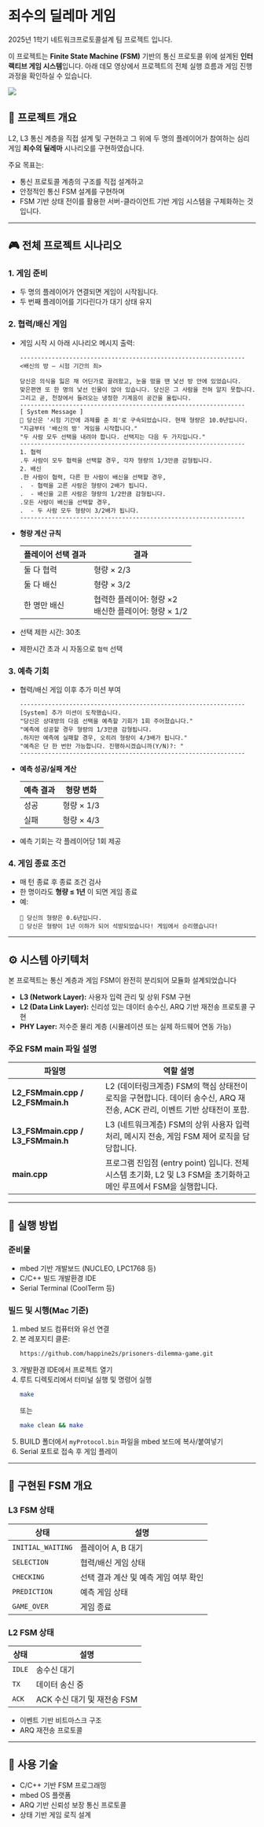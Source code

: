 # 죄수의 딜레마 게임
2025년 1학기 네트워크프로토콜설계 팀 프로젝트 입니다.

이 프로젝트는 **Finite State Machine (FSM)** 기반의 통신 프로토콜 위에 설계된 **인터랙티브 게임 시스템**입니다. 아래 데모 영상에서 프로젝트의 전체 실행 흐름과 게임 진행 과정을 확인하실 수 있습니다.

<a href="https://youtu.be/TR1Dkx2DsnQ?si=IhATI3chYl9zCUOx" target="_blank">
  <img src="https://img.youtube.com/vi/TR1Dkx2DsnQ/0.jpg"/>
</a>

## 📝 프로젝트 개요
L2, L3 통신 계층을 직접 설계 및 구현하고 그 위에 두 명의 플레이어가 참여하는 심리 게임 **죄수의 딜레마** 시나리오를 구현하였습니다.

주요 목표는:
- 통신 프로토콜 계층의 구조를 직접 설계하고
- 안정적인 통신 FSM 설계를 구현하며
- FSM 기반 상태 전이를 활용한 서버-클라이언트 기반 게임 시스템을 구체화하는 것입니다.

---

## 🎮 전체 프로젝트 시나리오

### 1. 게임 준비
- 두 명의 플레이어가 연결되면 게임이 시작됩니다.
- 두 번째 플레이어를 기다린다가 대기 상태 유지

### 2. 협력/배신 게임
- 게임 시작 시 아래 시나리오 메시지 출력:
    ```
    ----------------------------------------------------------------
    <배신의 방 – 시험 기간의 죄>

    당신은 의식을 잃은 채 어딘가로 끌려왔고, 눈을 떴을 땐 낯선 방 안에 있었습니다.
    맞은편엔 또 한 명의 낯선 인물이 앉아 있습니다. 당신은 그 사람을 전혀 알지 못합니다.
    그리고 곧, 천장에서 들려오는 냉정한 기계음이 공간을 울립니다.
    ----------------------------------------------------------------
    [ System Message ]
    🧠 당신은 '시험 기간에 과제를 준 죄'로 구속되었습니다. 현재 형량은 10.0년입니다.
    "지금부터 '배신의 방' 게임을 시작합니다."
    "두 사람 모두 선택을 내려야 합니다. 선택지는 다음 두 가지입니다."
    ----------------------------------------------------------------
    1. 협력
    .두 사람이 모두 협력을 선택할 경우, 각자 형량의 1/3만큼 감형됩니다.
    2. 배신
    .한 사람이 협력, 다른 한 사람이 배신을 선택할 경우,
    .  - 협력을 고른 사람은 형량이 2배가 됩니다.
    .  - 배신을 고른 사람은 형량의 1/2만큼 감형됩니다.
    .모든 사람이 배신을 선택할 경우,
    .  - 두 사람 모두 형량이 3/2배가 됩니다.
    ----------------------------------------------------------------
    ```

- **형량 계산 규칙**

    | 플레이어 선택 결과 | 결과 |
    |----------------|------------------------------|
    | 둘 다 협력 | 형량 × 2/3 |
    | 둘 다 배신 | 형량 × 3/2 |
    | 한 명만 배신 | 협력한 플레이어: 형량 ×2 <br>배신한 플레이어: 형량 × 1/2 |

- 선택 제한 시간: 30초  
- 제한시간 초과 시 자동으로 `협력` 선택

### 3. 예측 기회

- 협력/배신 게임 이후 추가 미션 부여

    ```
    ----------------------------------------------------------------
    [System] 추가 미션이 도착했습니다.
    "당신은 상대방의 다음 선택을 예측할 기회가 1회 주어졌습니다."
    "예측에 성공할 경우 형량의 1/3만큼 감형됩니다.
    .하지만 예측에 실패할 경우, 오히려 형량이 4/3배가 됩니다."
    "예측은 단 한 번만 가능합니다. 진행하시겠습니까(Y/N)?: "
    ----------------------------------------------------------------
    ```

- **예측 성공/실패 계산**

    | 예측 결과 | 형량 변화 |
    |--------|-------------|
    | 성공 | 형량 × 1/3 |
    | 실패 | 형량 × 4/3 |

- 예측 기회는 각 플레이어당 1회 제공

### 4. 게임 종료 조건

- 매 턴 종료 후 종료 조건 검사
- 한 명이라도 **형량 ≤ 1년** 이 되면 게임 종료
- 예:
    ```
    📣 당신의 형량은 0.6년입니다.
    🎉 당신은 형량이 1년 이하가 되어 석방되었습니다! 게임에서 승리했습니다!
    ```

---
## ⚙️ 시스템 아키텍처

본 프로젝트는 통신 계층과 게임 FSM이 완전히 분리되어 모듈화 설계되었습니다

- **L3 (Network Layer):** 사용자 입력 관리 및 상위 FSM 구현
- **L2 (Data Link Layer):** 신리성 있는 데이터 송수신, ARQ 기반 재전송 프로토콜 구현
- **PHY Layer:** 저수준 물리 계층 (시뮬레이션 또는 실제 하드웨어 연동 가능)

### 주요 FSM main 파일 설명

| 파일명                                 | 역할 설명                                                                          |
| ----------------------------------- | ------------------------------------------------------------------------------ |
| **L2\_FSMmain.cpp / L2\_FSMmain.h** | L2 (데이터링크계층) FSM의 핵심 상태전이 로직을 구현합니다. 데이터 송수신, ARQ 재전송, ACK 관리, 이벤트 기반 상태전이 포함. |
| **L3\_FSMmain.cpp / L3\_FSMmain.h** | L3 (네트워크계층) FSM의 상위 사용자 입력 처리, 메시지 전송, 게임 FSM 제어 로직을 담당합니다.                    |
| **main.cpp**                        | 프로그램 진입점 (entry point) 입니다. 전체 시스템 초기화, L2 및 L3 FSM을 초기화하고 메인 루프에서 FSM을 실행합니다. |

---

## 🚀 실행 방법

### 준비물

- mbed 기반 개발보드 (NUCLEO, LPC1768 등)
- C/C++ 빌드 개발환경 IDE
- Serial Terminal (CoolTerm 등)

### 빌드 및 시행(Mac 기준)

1. mbed 보드 컴퓨터와 유선 연결
2. 본 레포지티 클론:
    ```bash
    https://github.com/happine2s/prisoners-dilemma-game.git
    ```
3. 개발환경 IDE에서 프로젝트 열기
4. 루트 디렉토리에서 터미널 실행 및 명령어 실행
    ```bash
    make
    ```
    또는
    ```bash
    make clean && make
    ```
5. BUILD 폴더에서 `myProtocol.bin` 파일을 mbed 보드에 복사/붙여넣기
6. Serial 포트로 접속 후 게임 플레이

---
## 📌 구현된 FSM 개요

### L3 FSM 상태
| 상태           | 설명          |
| ------------ | ----------- |
| `INITIAL_WAITING` |  플레이어 A, B 대기  |
| `SELECTION`  | 협력/배신 게임 상태 |
| `CHECKING`  | 선택 결과 계산 및 예측 게임 여부 확인 |
| `PREDICTION` | 예측 게임 상태    |
| `GAME_OVER`  | 게임 종료       |

### L2 FSM 상태
| 상태     | 설명                  |
| ------ | ------------------- |
| `IDLE` | 송수신 대기              |
| `TX`   | 데이터 송신 중            |
| `ACK`  | ACK 수신 대기 및 재전송 FSM |

- 이벤트 기반 비트마스크 구조
- ARQ 재전송 프로토콜

---
## 📜 사용 기술
- C/C++ 기반 FSM 프로그래밍
- mbed OS 플랫폼
- ARQ 기반 신뢰성 보장 통신 프로토콜
- 상태 기반 게임 로직 설계
